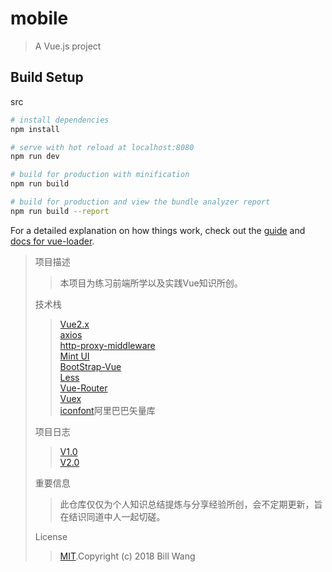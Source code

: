 # mobile

> A Vue.js project

## Build Setup
src
``` bash
# install dependencies
npm install

# serve with hot reload at localhost:8080
npm run dev

# build for production with minification
npm run build

# build for production and view the bundle analyzer report
npm run build --report
```

For a detailed explanation on how things work, check out the [guide](http://vuejs-templates.github.io/webpack/) and [docs for vue-loader](http://vuejs.github.io/vue-loader).
>项目描述
>>本项目为练习前端所学以及实践Vue知识所创。
>
>技术栈
>>[Vue2.x](https://cn.vuejs.org/)<br>
>>[axios](https://www.kancloud.cn/yunye/axios/234845)<br>
>>[http-proxy-middleware](https://blog.csdn.net/xmloveth/article/details/56847456)<br>
>>[Mint UI](https://mint-ui.github.io/docs/#/zh-cn2)<br>
>>[BootStrap-Vue](https://bootstrap-vue.js.org)<br>
>>[Less](http://lesscss.cn/)<br>
>>[Vue-Router](https://router.vuejs.org/zh/guide/)<br>
>>[Vuex](https://vuex.vuejs.org/zh/api/)<br>
>>[iconfont](http://www.iconfont.cn/home/index?spm=a313x.7781069.1998910419.2)阿里巴巴矢量库<br>
>
>项目日志
>>[V1.0](https://github.com/bigbigDreamer/MobileApp/blob/master/project%20log/V1.0.md)<br>
>>[V2.0](https://github.com/bigbigDreamer/MobileApp/blob/master/project%20log/V2.0.md)
>
>重要信息
>>此仓库仅仅为个人知识总结提炼与分享经验所创，会不定期更新，旨在结识同道中人一起切磋。
>
>License
>>[MIT](https://github.com/bigbigDreamer/MobileApp/blob/master/LICENSE).Copyright (c) 2018 Bill Wang
